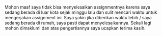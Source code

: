 Mohon maaf saya tidak bisa menyelesaikan assignmentnya karena saya sedang berada di luar kota sejak minggu lalu dan sulit mencari waktu untuk mengerjakan assignment ini.
Saya yakin jika diberikan waktu lebih / saya sedang berada di rumah, saya pasti dapat menyelesaikannya. Sekali lagi mohon dimaklumi dan atas pengertiannya saya ucapkan terima kasih.
